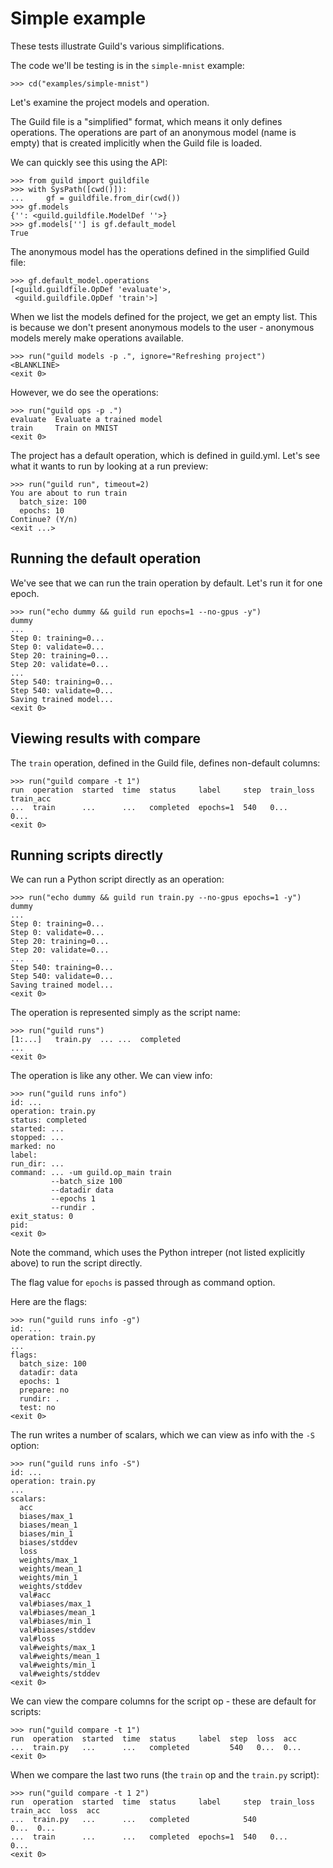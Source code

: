 # Simple example

These tests illustrate Guild's various simplifications.

The code we'll be testing is in the `simple-mnist` example:

    >>> cd("examples/simple-mnist")

Let's examine the project models and operation.

The Guild file is a "simplified" format, which means it only defines
operations. The operations are part of an anonymous model (name is
empty) that is created implicitly when the Guild file is loaded.

We can quickly see this using the API:

    >>> from guild import guildfile
    >>> with SysPath([cwd()]):
    ...     gf = guildfile.from_dir(cwd())
    >>> gf.models
    {'': <guild.guildfile.ModelDef ''>}
    >>> gf.models[''] is gf.default_model
    True

The anonymous model has the operations defined in the simplified Guild
file:

    >>> gf.default_model.operations
    [<guild.guildfile.OpDef 'evaluate'>,
     <guild.guildfile.OpDef 'train'>]

When we list the models defined for the project, we get an empty
list. This is because we don't present anonymous models to the user -
anonymous models merely make operations available.

    >>> run("guild models -p .", ignore="Refreshing project")
    <BLANKLINE>
    <exit 0>

However, we do see the operations:

    >>> run("guild ops -p .")
    evaluate  Evaluate a trained model
    train     Train on MNIST
    <exit 0>

The project has a default operation, which is defined in
guild.yml. Let's see what it wants to run by looking at a run preview:

    >>> run("guild run", timeout=2)
    You are about to run train
      batch_size: 100
      epochs: 10
    Continue? (Y/n)
    <exit ...>

## Running the default operation

We've see that we can run the train operation by default. Let's run it
for one epoch.

    >>> run("echo dummy && guild run epochs=1 --no-gpus -y")
    dummy
    ...
    Step 0: training=0...
    Step 0: validate=0...
    Step 20: training=0...
    Step 20: validate=0...
    ...
    Step 540: training=0...
    Step 540: validate=0...
    Saving trained model...
    <exit 0>

## Viewing results with compare

The `train` operation, defined in the Guild file, defines non-default columns:

    >>> run("guild compare -t 1")
    run  operation  started  time  status     label     step  train_loss  train_acc
    ...  train      ...      ...   completed  epochs=1  540   0...        0...
    <exit 0>

## Running scripts directly

We can run a Python script directly as an operation:

    >>> run("echo dummy && guild run train.py --no-gpus epochs=1 -y")
    dummy
    ...
    Step 0: training=0...
    Step 0: validate=0...
    Step 20: training=0...
    Step 20: validate=0...
    ...
    Step 540: training=0...
    Step 540: validate=0...
    Saving trained model...
    <exit 0>

The operation is represented simply as the script name:

    >>> run("guild runs")
    [1:...]   train.py  ... ...  completed
    ...
    <exit 0>

The operation is like any other. We can view info:

    >>> run("guild runs info")
    id: ...
    operation: train.py
    status: completed
    started: ...
    stopped: ...
    marked: no
    label:
    run_dir: ...
    command: ... -um guild.op_main train
             --batch_size 100
             --datadir data
             --epochs 1
             --rundir .
    exit_status: 0
    pid:
    <exit 0>

Note the command, which uses the Python intreper (not listed
explicitly above) to run the script directly.

The flag value for `epochs` is passed through as command option.

Here are the flags:

    >>> run("guild runs info -g")
    id: ...
    operation: train.py
    ...
    flags:
      batch_size: 100
      datadir: data
      epochs: 1
      prepare: no
      rundir: .
      test: no
    <exit 0>

The run writes a number of scalars, which we can view as info with the
`-S` option:

    >>> run("guild runs info -S")
    id: ...
    operation: train.py
    ...
    scalars:
      acc
      biases/max_1
      biases/mean_1
      biases/min_1
      biases/stddev
      loss
      weights/max_1
      weights/mean_1
      weights/min_1
      weights/stddev
      val#acc
      val#biases/max_1
      val#biases/mean_1
      val#biases/min_1
      val#biases/stddev
      val#loss
      val#weights/max_1
      val#weights/mean_1
      val#weights/min_1
      val#weights/stddev
    <exit 0>

We can view the compare columns for the script op - these are default
for scripts:

    >>> run("guild compare -t 1")
    run  operation  started  time  status     label  step  loss  acc
    ...  train.py   ...      ...   completed         540   0...  0...
    <exit 0>

When we compare the last two runs (the `train` op and the `train.py` script):

    >>> run("guild compare -t 1 2")
    run  operation  started  time  status     label     step  train_loss  train_acc  loss  acc
    ...  train.py   ...      ...   completed            540                          0...  0...
    ...  train      ...      ...   completed  epochs=1  540   0...        0...
    <exit 0>
